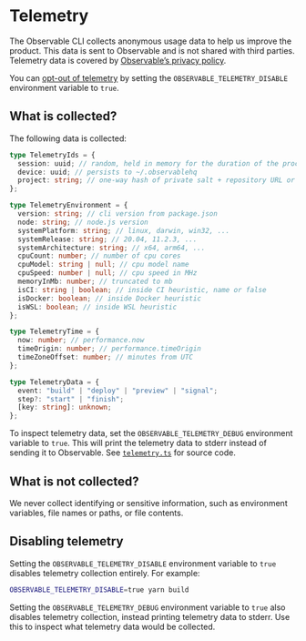 # Telemetry

The Observable CLI collects anonymous usage data to help us improve the product. This data is sent to Observable and is not shared with third parties. Telemetry data is covered by [Observable’s privacy policy](https://observablehq.com/privacy-policy).

You can [opt-out of telemetry](#disabling-telemetry) by setting the `OBSERVABLE_TELEMETRY_DISABLE` environment variable to `true`.

## What is collected?

The following data is collected:

```ts
type TelemetryIds = {
  session: uuid; // random, held in memory for the duration of the process
  device: uuid; // persists to ~/.observablehq
  project: string; // one-way hash of private salt + repository URL or cwd
};

type TelemetryEnvironment = {
  version: string; // cli version from package.json
  node: string; // node.js version
  systemPlatform: string; // linux, darwin, win32, ...
  systemRelease: string; // 20.04, 11.2.3, ...
  systemArchitecture: string; // x64, arm64, ...
  cpuCount: number; // number of cpu cores
  cpuModel: string | null; // cpu model name
  cpuSpeed: number | null; // cpu speed in MHz
  memoryInMb: number; // truncated to mb
  isCI: string | boolean; // inside CI heuristic, name or false
  isDocker: boolean; // inside Docker heuristic
  isWSL: boolean; // inside WSL heuristic
};

type TelemetryTime = {
  now: number; // performance.now
  timeOrigin: number; // performance.timeOrigin
  timeZoneOffset: number; // minutes from UTC
};

type TelemetryData = {
  event: "build" | "deploy" | "preview" | "signal";
  step?: "start" | "finish";
  [key: string]: unknown;
};
```

To inspect telemetry data, set the `OBSERVABLE_TELEMETRY_DEBUG` environment variable to `true`. This will print the telemetry data to stderr instead of sending it to Observable. See [`telemetry.ts`](https://github.com/observablehq/cli/blob/main/src/telemetry.ts) for source code.

## What is not collected?

We never collect identifying or sensitive information, such as environment variables, file names or paths, or file contents.

## Disabling telemetry

Setting the `OBSERVABLE_TELEMETRY_DISABLE` environment variable to `true` disables telemetry collection entirely. For example:

```sh
OBSERVABLE_TELEMETRY_DISABLE=true yarn build
```

Setting the `OBSERVABLE_TELEMETRY_DEBUG` environment variable to `true` also disables telemetry collection, instead printing telemetry data to stderr. Use this to inspect what telemetry data would be collected.
